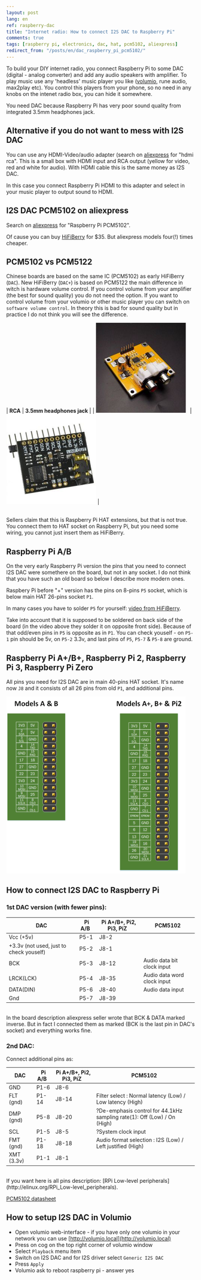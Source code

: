 ```yaml
---
layout: post
lang: en
ref: raspberry-dac
title: "Internet radio: How to connect I2S DAC to Raspberry Pi"
comments: true
tags: [raspberry pi, electronics, dac, hat, pcm5102, aliexpress]
redirect_from: "/posts/en/dac_raspberry_pi_pcm5102/"
---
```


To build your DIY internet radio, you connect Raspberry Pi to some DAC
(digital - analog converter) and add any audio speakers with amplifier.
To play music use any 'headless' music player you like ([volumio](https://volumio.org/),
rune audio, max2play etc).
You control this players from your phone, so no need in any knobs on the intenet
radio box, you can hide it somewhere.

You need DAC because Raspberry Pi has very poor sound quality from integrated
3.5mm headphones jack.

## Alternative if you do not want to mess with I2S DAC
You can use any HDMI-Video/audio adapter (search on [aliexpress](https://www.aliexpress.com) for
 "hdmi rca".
This is a small box with HDMI input and RCA output (yellow for video, red and white
for audio).
With HDMI cable this is the same money as I2S DAC.

In this case you connect Raspberry Pi HDMI to this adapter and select in your music player
to output sound to HDMI.

## I2S DAC PCM5102 on aliexpress
Search on [aliexpress](https://www.aliexpress.com) for "Raspberry Pi PCM5102".

Of cause you can buy [HiFiBerry](https://www.hifiberry.com/) for $35.
But aliexpress models four(!) times cheaper.

## PCM5102 vs PCM5122

Chinese boards are based on the same IC (PCM5102) as early HiFiBerry (`DAC`). 
New HiFiBerry (`DAC+`) is based on PCM5122 the main difference in witch is hardware volume control.
If you control volume from your amplifier (the best for sound quality) you do not need the option.
If you want to control volume from your volumio or other music player you can switch on
`software volume control`. In theory this is bad for sound quality but in practice I do not think you
will see the difference.

| **RCA** | **3.5mm headphones jack** |
| ![](/images/PCM5102-DAC-Decoder-I2S-Player.jpg) &nbsp;&nbsp;| ![](/images/Sound-Card-I2S-PCM5102.jpg) |

<br>
Sellers claim that this is Raspberry Pi HAT extensions, but that is not true.
You connect them to HAT socket on Raspberry Pi, but you need some wiring,
you cannot just insert them as HiFiBerry.

## Raspberry Pi A/B
On the very early Raspberry Pi version the pins that you need to connect I2S DAC were somethere on
the board, but not in any socket.
I do not think that you have such an old board so below I describe more modern ones.

Raspbery Pi before "+" version has the pins on 8-pins `P5` socket, which is below main
HAT 26-pins socket `P1`.

In many cases you have to solder `P5` for yourself:
[video from HiFiBerry](https://www.hifiberry.com/solder-the-p5-header-to-your-raspberry-pi-model-ab/).

Take into account that it is supposed to be soldered on back side of the board (in the video above
they solder it on opposite front side).
Because of that odd/even pins in `P5` is opposite as in `P1`.
You can check youself - on `P5-1` pin should be 5v, on `P5-2`
3.3v, and last pins of `P5`, `P5-7` & `P5-8` are ground.

## Raspberry Pi A\+/B\+, Raspberry Pi 2, Raspberry Pi 3, Raspberry Pi Zero

All pins you need for I2S DAC are in main 40-pins HAT socket.
It's name now `J8` and it consists of all 26 pins from old `P1`, and additional pins.

![](/images/raspberry-pi-p5.png)

## How to connect I2S DAC to Raspberry Pi

### 1st DAC version (with fewer pins):

| **DAC** | **Pi A/B** &nbsp;| **Pi A\+/B\+, Pi2, Pi3, PiZ** &nbsp;| **PCM5102** |
|-----|-----|-----|-----|
| Vcc (+5v) | P5-1 | J8-2 | |
| +3.3v (not used, just to check youself) &nbsp; | P5-2 | J8-1 | |
| BCK | P5-3 | J8-12 | Audio data bit clock input |
| LRCK(LCK) | P5-4 | J8-35 | Audio data word clock input |
| DATA(DIN) | P5-6 | J8-40 | Audio data input |
| Gnd | P5-7 | J8-39 | |

<br>
In the board description aliexpress seller wrote that BCK & DATA marked inverse.
But in fact I connected them as marked (BCK is the last pin in DAC's socket) and everything works fine.

### 2nd DAC:

Connect additional pins as:

| **DAC** | **Pi A/B** &nbsp;| **Pi A\+/B\+, Pi2, Pi3, PiZ** &nbsp;| **PCM5102** |
|-----|-----|-----|-----|
| GND |	P1-6 | J8-6 | |
| FLT (gnd) | P1-14 | J8-14 | Filter select : Normal latency (Low) / Low latency (High) |
| DMP (gnd) | P5-8 | J8-20 | ?De-emphasis control for 44.1kHz sampling rate(1): Off (Low) / On (High) |
| SCL	| P1-5 | J8-5 | ?System clock input |
| FMT (gnd) | P1-18 | J8-18 | Audio format selection : I2S (Low) / Left justified (High) |
| XMT (3.3v) &nbsp; | P1-1 | J8-1 | |

<br>
If you want here is all pins description:
[RPi Low-level peripherals](http://elinux.org/RPi_Low-level_peripherals).

[PCM5102 datasheet](/files/pcm5102.pdf)

## How to setup I2S DAC in Volumio

* Open volumio web-interface - if you have only one volumio in your network you can use [http://volumio.local](http://volumio.local)
* Press on cog on the top right corner of volumio window
* Select `Playback` menu item
* Switch on I2S DAC and for I2S driver select `Generic I2S DAC`
* Press `Apply`
* Volumio ask to reboot raspberry pi - answer yes
